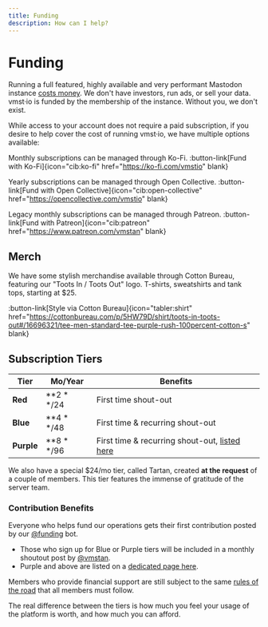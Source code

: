 ```yaml
---
title: Funding
description: How can I help?
---
```


# Funding

Running a full featured, highly available and very performant Mastodon instance [costs money](/funding/costs). We don't have investors, run ads, or sell your data.
vmst·io is funded by the membership of the instance.
Without you, we don't exist.

While access to your account does not require a paid subscription, if you desire to help cover the cost of running vmst·io, we have multiple options available:

Monthly subscriptions can be managed through Ko-Fi.
:button-link[Fund with Ko-Fi]{icon="cib:ko-fi" href="https://ko-fi.com/vmstio" blank}

Yearly subscriptions can be managed through Open Collective.
:button-link[Fund with Open Collective]{icon="cib:open-collective" href="https://opencollective.com/vmstio" blank}

Legacy monthly subscriptions can be managed through Patreon.
:button-link[Fund with Patreon]{icon="cib:patreon" href="https://www.patreon.com/vmstan" blank}

## Merch

We have some stylish merchandise available through Cotton Bureau, featuring our "Toots In / Toots Out" logo.
T-shirts, sweatshirts and tank tops, starting at $25.

:button-link[Style via Cotton Bureau]{icon="tabler:shirt" href="https://cottonbureau.com/p/5HW79D/shirt/toots-in-toots-out#/16696321/tee-men-standard-tee-purple-rush-100percent-cotton-s" blank}

## Subscription Tiers

| **Tier**   | **Mo/Year**     | **Benefits** |
|------------|-----------------|---|
| **Red**    | **$2**/$24      | First time shout-out |
| **Blue**   | **$4**/$48      | First time & recurring shout-out |
| **Purple** | **$8**/$96      | First time & recurring shout-out, [listed here](/purple) |

We also have a special $24/mo tier, called Tartan, created **at the request** of a couple of members.
This tier features the immense of gratitude of the server team. 

### Contribution Benefits

Everyone who helps fund our operations gets their first contribution posted by our [@funding](https://vmst.io/@funding) bot.

* Those who sign up for Blue or Purple tiers will be included in a monthly shoutout post by <a rel="me" href="https://vmst.io/@vmstan">@vmstan</a>.
* Purple and above are listed on a [dedicated page here](/funding/purple).

Members who provide financial support are still subject to the same [rules of the road](/rules) that all members must follow.

The real difference between the tiers is how much you feel your usage of the platform is worth, and how much you can afford.
